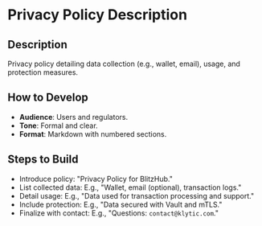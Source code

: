 
# Privacy Policy Description

## Description
Privacy policy detailing data collection (e.g., wallet, email), usage, and protection measures.

## How to Develop
- **Audience**: Users and regulators.
- **Tone**: Formal and clear.
- **Format**: Markdown with numbered sections.

## Steps to Build
- Introduce policy: "Privacy Policy for BlitzHub."
- List collected data: E.g., "Wallet, email (optional), transaction logs."
- Detail usage: E.g., "Data used for transaction processing and support."
- Include protection: E.g., "Data secured with Vault and mTLS."
- Finalize with contact: E.g., "Questions: `contact@klytic.com`."
